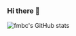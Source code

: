 ### Hi there 👋

![fmbc's GitHub stats](https://github-readme-stats.vercel.app/api?username=fmbc&show_icons=true&theme=dark)   
